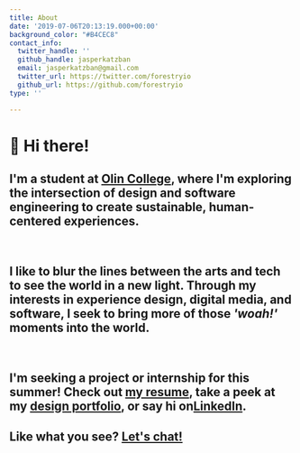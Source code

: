 ```yaml
---
title: About
date: '2019-07-06T20:13:19.000+00:00'
background_color: "#B4CEC8"
contact_info:
  twitter_handle: ''
  github_handle: jasperkatzban
  email: jasperkatzban@gmail.com
  twitter_url: https://twitter.com/forestryio
  github_url: https://github.com/forestryio
type: ''

---
```

# 👋 Hi there!

## I'm a student at [Olin College](https://www.olin.edu), where I'm exploring the intersection of design and software engineering to create sustainable, human-centered experiences.

<br>

## I like to blur the lines between the arts and tech to see the world in a new light. Through my interests in experience design, digital media, and software, I seek to bring more of those _'woah!'_ moments into the world.

<br>

## I'm seeking a project or internship for this summer! Check out [my resume](https://jasperkatzban.com/docs/Katzban-Resume.pdf), take a peek at my [design portfolio](https://www.figma.com/proto/A6YgATB4szfYJo6s2Pz4Ko/Jasper's-Design-Portfolio?scaling=scale-down&node-id=9%3A19), or say hi on[LinkedIn](https://www.linkedin.com/in/jasperkatzban/).

## Like what you see? [Let's chat!](mailto:jasperkatzban@gmail.com?subject=Hello!&body=Howdy%2C%0D%0A%0D%0AI%20noticed%20%5Bcool-project%5D%20on%20your%20site%20and%20wanted%20to%20learn%20more%20about%20%5Binteresting-part%5D.%20How%20is%20%5Bconvenient-time%5D%20for%20a%20chat%3F%0D%0A%0D%0ASincerely%2C%0D%0A%5Bawesome-person%5D "Contact")